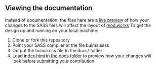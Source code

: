 ## Viewing the documentation
Instead of documentation, the files here are a [live preview](https://design.mod.works) of how your changes to the SASS files will affect the layout of [mod.works](https://mod.works)
To get the design up and running on your local machine:

1. Clone or fork this repository
2. Point your SASS compiler at the file bulma.sass
3. Output the bulma.css file to the docs/ folder
4. Load [index.html in the docs folder](https://design.mod.works) to preview how your changes will look before submitting your contribution